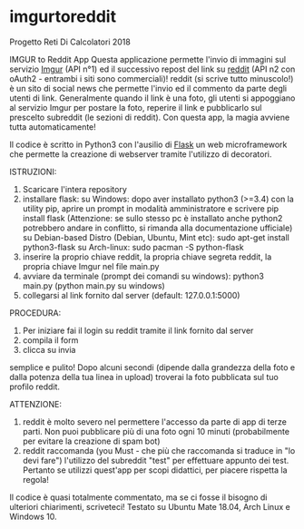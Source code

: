 # imgurtoreddit
Progetto Reti Di Calcolatori 2018

IMGUR to Reddit App
Questa applicazione permette l'invio di immagini sul servizio <a href=https://apidocs.imgur.com/>Imgur</a> (API n°1) ed il successivo repost del link su <a href=https://www.reddit.com/dev/api> reddit</a> (API n2 con oAuth2 - entrambi i siti sono commerciali)!
reddit (si scrive tutto minuscolo!) è un sito di social news che permette l'invio ed il commento da parte degli utenti di link.
Generalmente quando il link è una foto, gli utenti si appoggiano al servizio Imgur per postare la foto, reperire il link e pubblicarlo sul prescelto subreddit (le sezioni di reddit). Con questa app, la magia avviene tutta automaticamente!
 
Il codice è scritto in Python3 con l'ausilio di <a href=http://flask.pocoo.org/>Flask</a> un web microframework che permette la creazione di webserver tramite l'utilizzo di decoratori.
 
ISTRUZIONI:
1. Scaricare l'intera repository
2. installare flask:
    su Windows: dopo aver installato python3 (>=3.4) con la utility pip, aprire un prompt in modalità amministratore e scrivere
                pip install flask (Attenzione: se sullo stesso pc è installato anche python2 potrebbero andare in conflitto, si rimanda
                alla documentazione ufficiale)
    su Debian-based Distro (Debian, Ubuntu, Mint etc): sudo apt-get install python3-flask
    su Arch-linux: sudo pacman -S python-flask
3. inserire la proprio chiave reddit, la propria chiave segreta reddit, la propria chiave Imgur nel file main.py
4. avviare da terminale (prompt dei comandi su windows): python3 main.py (python main.py su windows)
5. collegarsi al link fornito dal server (default: 127.0.0.1:5000)
 
PROCEDURA:
<ol>
<li>Per iniziare fai il login su reddit tramite il link fornito dal server</li>
<li>compila il form</li>
<li>clicca su invia</li>
 </ol>
semplice e pulito! Dopo alcuni secondi (dipende dalla grandezza della foto e dalla potenza della tua linea in upload) troverai la foto pubblicata sul tuo profilo reddit.
 
ATTENZIONE:
<ol><li>reddit è molto severo nel permettere l'accesso da parte di app di terze parti. Non puoi pubblicare più di una foto ogni 10 minuti (probabilmente per evitare la creazione di spam bot)</li>
<li>reddit raccomanda (you Must - che più che raccomanda si traduce in "lo devi fare") l'utilizzo del subreddit "test" per effettuare appunto dei test. Pertanto se utilizzi quest'app per scopi didattici, per piacere rispetta la regola!</li>
 </ol>
 
Il codice è quasi totalmente commentato, ma se ci fosse il bisogno di ulteriori chiarimenti, scriveteci!
Testato su Ubuntu Mate 18.04, Arch Linux e Windows 10.
